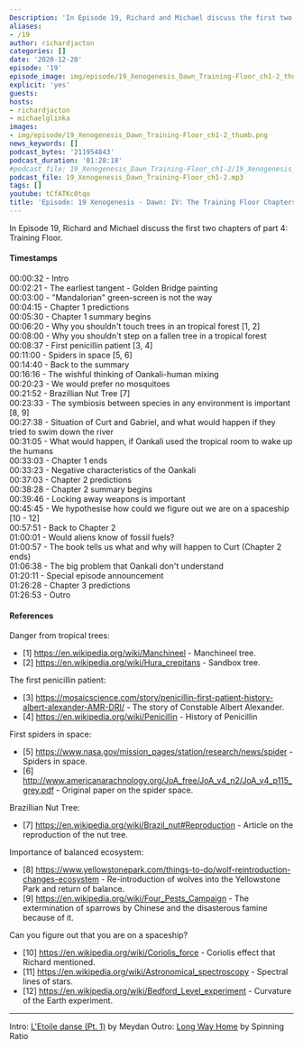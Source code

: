 ```yaml
---
Description: 'In Episode 19, Richard and Michael discuss the first two chapters of part 4: Training Floor.'
aliases:
- /19
author: richardjacton
categories: []
date: '2020-12-20'
episode: '19'
episode_image: img/episode/19_Xenogenesis_Dawn_Training-Floor_ch1-2_thumb.png
explicit: 'yes'
guests:
hosts:
- richardjacton
- michaelglinka
images:
- img/episode/19_Xenogenesis_Dawn_Training-Floor_ch1-2_thumb.png
news_keywords: []
podcast_bytes: '211954843'
podcast_duration: '01:28:18'
#podcast_file: 19_Xenogenesis_Dawn_Training-Floor_ch1-2/19_Xenogenesis_Dawn_Training-Floor_ch1-2.mp3
podcast_file: 19_Xenogenesis_Dawn_Training-Floor_ch1-2.mp3
tags: []
youtube: tCfATKc0tqo
title: 'Episode: 19 Xenogenesis - Dawn: IV: The Training Floor Chapters 1 & 2'
---
```


In Episode 19, Richard and Michael discuss the first two chapters of part 4: Training Floor.

#### Timestamps

00:00:32 - Intro\
00:02:21 - The earliest tangent - Golden Bridge painting\
00:03:00 - "Mandalorian" green-screen is not the way\
00:04:15 - Chapter 1 predictions\
00:05:30 - Chapter 1 summary begins\
00:06:20 - Why you shouldn't touch trees in an tropical forest [1, 2]\
00:08:00 - Why you shouldn't step on a fallen tree in a tropical forest\
00:08:37 - First penicillin patient [3, 4]\
00:11:00 - Spiders in space [5, 6]\
00:14:40 - Back to the summary\
00:16:16 - The wishful thinking of Oankali-human mixing\
00:20:23 - We would prefer no mosquitoes\
00:21:52 - Brazillian Nut Tree [7]\
00:23:33 - The symbiosis between species in any environment is important [8, 9]\
00:27:38 - Situation of Curt and Gabriel, and what would happen if they tried to swim down the river\
00:31:05 - What would happen, if Oankali used the tropical room to wake up the humans\
00:33:03 - Chapter 1 ends\
00:33:23 - Negative characteristics of the Oankali\
00:37:03 - Chapter 2 predictions\
00:38:28 - Chapter 2 summary begins\
00:39:46 - Locking away weapons is important\
00:45:45 - We hypothesise how could we figure out we are on a spaceship [10 - 12]\
00:57:51 - Back to Chapter 2\
01:00:01 - Would aliens know of fossil fuels?\
01:00:57 - The book tells us what and why will happen to Curt (Chapter 2 ends)\
01:06:38 - The big problem that Oankali don't understand\
01:20:11 - Special episode announcement\
01:26:28 - Chapter 3 predictions\
01:26:53 - Outro

#### References

Danger from tropical trees:
- [1] https://en.wikipedia.org/wiki/Manchineel - Manchineel tree.
- [2] https://en.wikipedia.org/wiki/Hura_crepitans - Sandbox tree.

The first penicillin patient:
- [3] https://mosaicscience.com/story/penicillin-first-patient-history-albert-alexander-AMR-DRI/ - The story of Constable Albert Alexander.
- [4] https://en.wikipedia.org/wiki/Penicillin - History of Penicillin

First spiders in space:
- [5] https://www.nasa.gov/mission_pages/station/research/news/spider - Spiders in space.
- [6] http://www.americanarachnology.org/JoA_free/JoA_v4_n2/JoA_v4_p115_grey.pdf - Original paper on the spider space.

Brazillian Nut Tree:
- [7] https://en.wikipedia.org/wiki/Brazil_nut#Reproduction - Article on the reproduction of the nut tree.

Importance of balanced ecosystem:
- [8] https://www.yellowstonepark.com/things-to-do/wolf-reintroduction-changes-ecosystem - Re-introduction of wolves into the Yellowstone Park and return of balance.
- [9] https://en.wikipedia.org/wiki/Four_Pests_Campaign - The extermination of sparrows by Chinese and the disasterous famine because of it.

Can you figure out that you are on a spaceship?
- [10] https://en.wikipedia.org/wiki/Coriolis_force - Coriolis effect that Richard mentioned.
- [11] https://en.wikipedia.org/wiki/Astronomical_spectroscopy - Spectral lines of stars.
- [12] https://en.wikipedia.org/wiki/Bedford_Level_experiment - Curvature of the Earth experiment.

---
Intro: [L'Etoile danse (Pt. 1)](https://freemusicarchive.org/music/Meydan/Havor/6-_LEtoile_danse_Pt_1_1738) by Meydan
Outro: [Long Way Home](https://freemusicarchive.org/music/Spinning_Ratio/Long_Way_Home/Long_Way_Home) by Spinning Ratio
